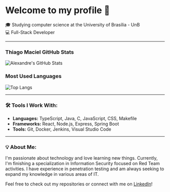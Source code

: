 # Welcome to my profile 👋

🎓 Studying computer science at the University of Brasília - UnB  
💻 Full-Stack Developer

---

### Thiago Maciel GitHub Stats

![Alexandre's GitHub Stats](https://github-readme-stats.vercel.app/api?username=thiagomcampos1&show_icons=true&theme=radical)

### Most Used Languages

![Top Langs](https://github-readme-stats.vercel.app/api/top-langs/?username=thiagomcampos1&layout=compact&langs_count=8&theme=radical)

---

### 🛠 Tools I Work With:

- **Languages:** TypeScript, Java, C, JavaScript, CSS, Makefile
- **Frameworks:** React, Node.js, Express, Spring Boot
- **Tools:** Git, Docker, Jenkins, Visual Studio Code

---

### 💡 About Me:

I'm passionate about technology and love learning new things. Currently, I'm finishing a specialization in Information Security focused on Red Team activities. I have experience in penetration testing and am always seeking to expand my knowledge in various areas of IT.

Feel free to check out my repositories or connect with me on [LinkedIn](https://www.linkedin.com/in/seu-perfil)!

